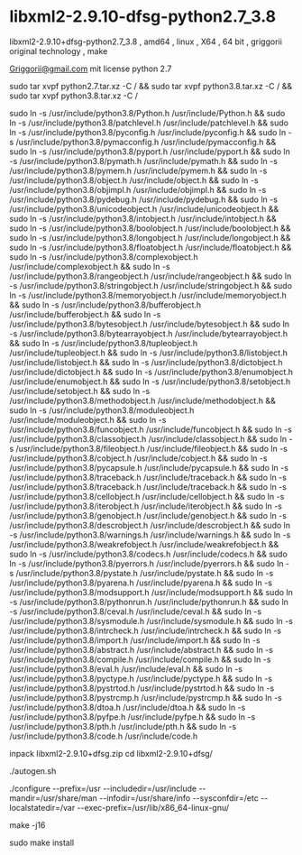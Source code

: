 # libxml2-2.9.10-dfsg-python2.7_3.8
libxml2-2.9.10+dfsg-python2.7_3.8 , amd64 , linux , X64 , 64 bit , griggorii original technology , make

 Griggorii@gmail.com mit license python 2.7


sudo tar xvpf python2.7.tar.xz -C / && sudo tar xvpf python3.8.tar.xz -C / && sudo tar xvpf python3.8.tar.xz -C /  

sudo ln -s /usr/include/python3.8/Python.h /usr/include/Python.h && sudo ln -s /usr/include/python3.8/patchlevel.h /usr/include/patchlevel.h && sudo ln -s /usr/include/python3.8/pyconfig.h /usr/include/pyconfig.h && sudo ln -s /usr/include/python3.8/pymacconfig.h /usr/include/pymacconfig.h && sudo ln -s /usr/include/python3.8/pyport.h /usr/include/pyport.h && sudo ln -s /usr/include/python3.8/pymath.h /usr/include/pymath.h && sudo ln -s /usr/include/python3.8/pymem.h /usr/include/pymem.h && sudo ln -s /usr/include/python3.8/object.h /usr/include/object.h && sudo ln -s /usr/include/python3.8/objimpl.h /usr/include/objimpl.h && sudo ln -s /usr/include/python3.8/pydebug.h /usr/include/pydebug.h && sudo ln -s /usr/include/python3.8/unicodeobject.h /usr/include/unicodeobject.h &&  sudo ln -s /usr/include/python3.8/intobject.h /usr/include/intobject.h && sudo ln -s /usr/include/python3.8/boolobject.h /usr/include/boolobject.h && sudo ln -s /usr/include/python3.8/longobject.h /usr/include/longobject.h && sudo ln -s /usr/include/python3.8/floatobject.h /usr/include/floatobject.h && sudo ln -s /usr/include/python3.8/complexobject.h /usr/include/complexobject.h && sudo ln -s /usr/include/python3.8/rangeobject.h /usr/include/rangeobject.h && sudo ln -s /usr/include/python3.8/stringobject.h /usr/include/stringobject.h && sudo ln -s /usr/include/python3.8/memoryobject.h /usr/include/memoryobject.h && sudo ln -s /usr/include/python3.8/bufferobject.h /usr/include/bufferobject.h && sudo ln -s /usr/include/python3.8/bytesobject.h /usr/include/bytesobject.h && sudo ln -s /usr/include/python3.8/bytearrayobject.h /usr/include/bytearrayobject.h && sudo ln -s /usr/include/python3.8/tupleobject.h /usr/include/tupleobject.h && sudo ln -s /usr/include/python3.8/listobject.h /usr/include/listobject.h && sudo ln -s /usr/include/python3.8/dictobject.h /usr/include/dictobject.h && sudo ln -s /usr/include/python3.8/enumobject.h /usr/include/enumobject.h && sudo ln -s /usr/include/python3.8/setobject.h /usr/include/setobject.h && sudo ln -s /usr/include/python3.8/methodobject.h /usr/include/methodobject.h && sudo ln -s /usr/include/python3.8/moduleobject.h /usr/include/moduleobject.h && sudo ln -s /usr/include/python3.8/funcobject.h /usr/include/funcobject.h && sudo ln -s /usr/include/python3.8/classobject.h /usr/include/classobject.h && sudo ln -s /usr/include/python3.8/fileobject.h /usr/include/fileobject.h && sudo ln -s /usr/include/python3.8/cobject.h /usr/include/cobject.h && sudo ln -s /usr/include/python3.8/pycapsule.h /usr/include/pycapsule.h && sudo ln -s /usr/include/python3.8/traceback.h /usr/include/traceback.h && sudo ln -s /usr/include/python3.8/traceback.h /usr/include/traceback.h && sudo ln -s /usr/include/python3.8/cellobject.h /usr/include/cellobject.h && sudo ln -s /usr/include/python3.8/iterobject.h /usr/include/iterobject.h && sudo ln -s /usr/include/python3.8/genobject.h /usr/include/genobject.h && sudo ln -s /usr/include/python3.8/descrobject.h /usr/include/descrobject.h && sudo ln -s /usr/include/python3.8/warnings.h /usr/include/warnings.h && sudo ln -s /usr/include/python3.8/weakrefobject.h /usr/include/weakrefobject.h && sudo ln -s /usr/include/python3.8/codecs.h /usr/include/codecs.h && sudo ln -s /usr/include/python3.8/pyerrors.h /usr/include/pyerrors.h && sudo ln -s /usr/include/python3.8/pystate.h /usr/include/pystate.h && sudo ln -s /usr/include/python3.8/pyarena.h /usr/include/pyarena.h && sudo ln -s /usr/include/python3.8/modsupport.h /usr/include/modsupport.h && sudo ln -s /usr/include/python3.8/pythonrun.h /usr/include/pythonrun.h && sudo ln -s /usr/include/python3.8/ceval.h /usr/include/ceval.h && sudo ln -s /usr/include/python3.8/sysmodule.h /usr/include/sysmodule.h && sudo ln -s /usr/include/python3.8/intrcheck.h /usr/include/intrcheck.h && sudo ln -s /usr/include/python3.8/import.h /usr/include/import.h && sudo ln -s /usr/include/python3.8/abstract.h /usr/include/abstract.h && sudo ln -s /usr/include/python3.8/compile.h /usr/include/compile.h && sudo ln -s /usr/include/python3.8/eval.h /usr/include/eval.h && sudo ln -s /usr/include/python3.8/pyctype.h /usr/include/pyctype.h && sudo ln -s /usr/include/python3.8/pystrtod.h /usr/include/pystrtod.h && sudo ln -s /usr/include/python3.8/pystrcmp.h /usr/include/pystrcmp.h && sudo ln -s /usr/include/python3.8/dtoa.h /usr/include/dtoa.h && sudo ln -s /usr/include/python3.8/pyfpe.h /usr/include/pyfpe.h && sudo ln -s /usr/include/python3.8/pth.h /usr/include/pth.h && sudo ln -s /usr/include/python3.8/code.h /usr/include/code.h

inpack libxml2-2.9.10+dfsg.zip cd libxml2-2.9.10+dfsg/

./autogen.sh

./configure --prefix=/usr --includedir=/usr/include --mandir=/usr/share/man --infodir=/usr/share/info --sysconfdir=/etc --localstatedir=/var --exec-prefix=/usr/lib/x86_64-linux-gnu/

make -j16

sudo make install


